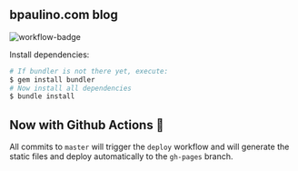 ## bpaulino.com blog
![workflow-badge](https://github.com/brunojppb/brunojppb.github.io/workflows/deploy/badge.svg)

Install dependencies:
```sh
# If bundler is not there yet, execute:
$ gem install bundler
# Now install all dependencies
$ bundle install
```

## Now with Github Actions 🎉
All commits to `master` will trigger the `deploy` workflow and will generate the static files and deploy automatically to the `gh-pages` branch.

